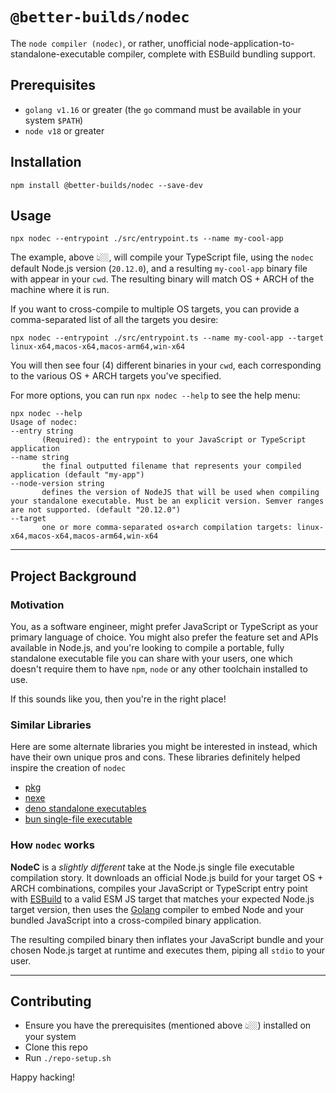 # `@better-builds/nodec`
The `node compiler (nodec)`, or rather, unofficial node-application-to-standalone-executable compiler, complete with ESBuild bundling support.

## Prerequisites

* `golang v1.16` or greater (the `go` command must be available in your system `$PATH`)
* `node v18` or greater

## Installation

```
npm install @better-builds/nodec --save-dev
```

## Usage

```
npx nodec --entrypoint ./src/entrypoint.ts --name my-cool-app
```

The example, above 👆🏼, will compile your TypeScript file, using the `nodec` default Node.js version (`20.12.0`), and a resulting `my-cool-app` binary file with appear in your `cwd`.
The resulting binary will match OS + ARCH of the machine where it is run.

If you want to cross-compile to multiple OS targets, you can provide a comma-separated list of all the targets you desire:

```
npx nodec --entrypoint ./src/entrypoint.ts --name my-cool-app --target linux-x64,macos-x64,macos-arm64,win-x64
```

You will then see four (4) different binaries in your `cwd`, each corresponding to the various OS + ARCH targets you've specified.

For more options, you can run `npx nodec --help` to see the help menu:

```
npx nodec --help
Usage of nodec:
--entry string
       (Required): the entrypoint to your JavaScript or TypeScript application
--name string
       the final outputted filename that represents your compiled application (default "my-app")
--node-version string
       defines the version of NodeJS that will be used when compiling your standalone executable. Must be an explicit version. Semver ranges are not supported. (default "20.12.0")
--target
       one or more comma-separated os+arch compilation targets: linux-x64,macos-x64,macos-arm64,win-x64
```

---

## Project Background

### Motivation

You, as a software engineer, might prefer JavaScript or TypeScript as your primary language of choice.
You might also prefer the feature set and APIs available in Node.js, and you're looking to compile a portable, fully standalone executable file you can share with your users, one which doesn't require them to have `npm`, `node` or any other toolchain installed to use.

If this sounds like you, then you're in the right place!

### Similar Libraries

Here are some alternate libraries you might be interested in instead, which have their own unique pros and cons. These libraries definitely helped inspire the creation of `nodec`
* [pkg](https://www.npmjs.com/package/pkg)
* [nexe](https://www.npmjs.com/package/nexe)
* [deno standalone executables](https://docs.deno.com/runtime/manual/tools/compiler)
* [bun single-file executable](https://bun.sh/docs/bundler/executables)

### How `nodec` works

**NodeC** is a *slightly different* take at the Node.js single file executable compilation story.
It downloads an official Node.js build for your target OS + ARCH combinations, compiles your JavaScript or TypeScript entry point with [ESBuild](https://esbuild.github.io/) to a valid ESM JS target that matches your expected Node.js target version, then uses the [Golang](https://go.dev/doc/install) compiler to embed Node and your bundled JavaScript into a cross-compiled binary application.

The resulting compiled binary then inflates your JavaScript bundle and your chosen Node.js target at runtime and executes them, piping all `stdio` to your user.

---

## Contributing

* Ensure you have the prerequisites (mentioned above 👆🏼) installed on your system
* Clone this repo
* Run `./repo-setup.sh`

Happy hacking!
